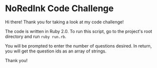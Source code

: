 # NoRedInk Code Challenge

Hi there! Thank you for taking a look at my code challenge!

The code is written in Ruby 2.0. To run this script, go to the project's root directory and run `ruby run.rb`.

You will be prompted to enter the number of questions desired. In return, you will get the question ids as an array of strings.

Thank you!